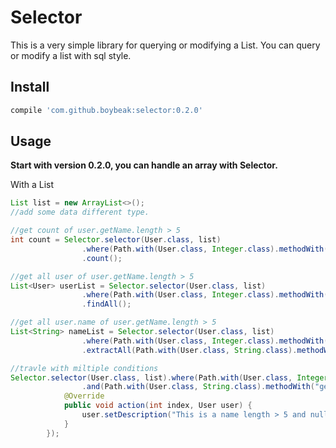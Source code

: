 # Selector

This is a very simple library for querying or modifying a List. You can query or modify a list with sql style.

## Install

```groovy
compile 'com.github.boybeak:selector:0.2.0'
```

## Usage
**Start with version 0.2.0, you can handle an array with Selector.**

With a List
```java
List list = new ArrayList<>();
//add some data different type.

//get count of user.getName.length > 5
int count = Selector.selector(User.class, list)
                .where(Path.with(User.class, Integer.class).methodWith("getName.length"), Operator.OPERATOR_GT, 5)
  				.count();

//get all user of user.getName.length > 5
List<User> userList = Selector.selector(User.class, list)
                .where(Path.with(User.class, Integer.class).methodWith("getName.length"), Operator.OPERATOR_GT, 5)
  				.findAll();

//get all user.name of user.getName.length > 5
List<String> nameList = Selector.selector(User.class, list)
                .where(Path.with(User.class, Integer.class).methodWith("getName.length"), Operator.OPERATOR_GT, 5)
                .extractAll(Path.with(User.class, String.class).methodWith("getName"));

//travle with miltiple conditions
Selector.selector(User.class, list).where(Path.with(User.class, Integer.class).methodWith("getName").methodWith("length"), Operator.OPERATOR_GT, 5)
                .and(Path.with(User.class, String.class).methodWith("getAvatar"), Operator.OPERATOR_IS_NULL).map(new Action<User>() {
            @Override
            public void action(int index, User user) {
                user.setDescription("This is a name length > 5 and null avatar user");
            }
        });
```